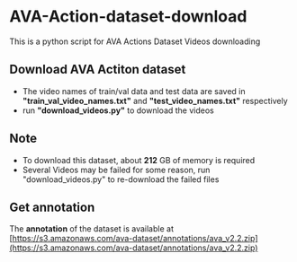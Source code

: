 # AVA-Action-dataset-download
This is a python script for AVA Actions Dataset  Videos downloading
## Download AVA Actiton dataset
- The video names of train/val data and test data are saved in **"train_val_video_names.txt"** and **"test_video_names.txt"** respectively
- run **"download_videos.py"** to download the videos
## Note
- To download this dataset, about **212** GB of memory is required
- Several Videos may be failed for some reason, run "download_videos.py" to re-download the failed files
## Get annotation
The **annotation** of the dataset is available at [https://s3.amazonaws.com/ava-dataset/annotations/ava_v2.2.zip](https://s3.amazonaws.com/ava-dataset/annotations/ava_v2.2.zip)
